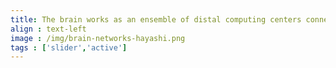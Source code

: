 ```yaml
---
title: The brain works as an ensemble of distal computing centers connected to eachothers
align : text-left
image : /img/brain-networks-hayashi.png
tags : ['slider','active']
---
```

